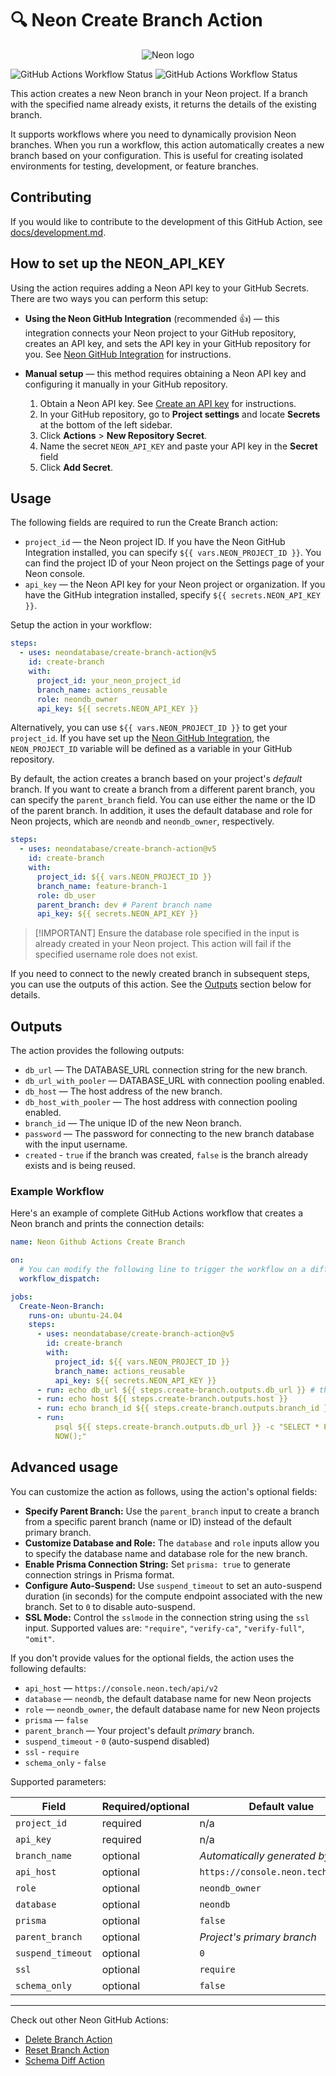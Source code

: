 # 🔍 Neon Create Branch Action

<p align="center">
  <picture>
    <source media="(prefers-color-scheme: dark)" srcset="./docs/logos/neon-logo-dark.svg">
    <img alt="Neon logo" src="./docs/logos/neon-logo-light.svg">
  </picture>
</p>

![GitHub Actions Workflow Status](https://img.shields.io/github/actions/workflow/status/neondatabase/create-branch-action/.github%2Fworkflows%2Flinter.yml?label=%F0%9F%94%8D%20Lint)
![GitHub Actions Workflow Status](https://img.shields.io/github/actions/workflow/status/neondatabase/create-branch-action/.github%2Fworkflows%2Fci.yml?label=%F0%9F%8F%97%EF%B8%8F%20Build)

This action creates a new Neon branch in your Neon project. If a branch with the
specified name already exists, it returns the details of the existing branch.

It supports workflows where you need to dynamically provision Neon branches.
When you run a workflow, this action automatically creates a new branch based on
your configuration. This is useful for creating isolated environments for
testing, development, or feature branches.

## Contributing

If you would like to contribute to the development of this GitHub Action, see
[docs/development.md](docs/development.md).

## How to set up the NEON_API_KEY

Using the action requires adding a Neon API key to your GitHub Secrets. There
are two ways you can perform this setup:

- **Using the Neon GitHub Integration** (recommended 👍) — this integration
  connects your Neon project to your GitHub repository, creates an API key, and
  sets the API key in your GitHub repository for you. See
  [Neon GitHub Integration](https://neon.tech/docs/guides/neon-github-integration)
  for instructions.
- **Manual setup** — this method requires obtaining a Neon API key and
  configuring it manually in your GitHub repository.

  1. Obtain a Neon API key. See
     [Create an API key](https://neon.tech/docs/manage/api-keys#create-an-api-key)
     for instructions.
  1. In your GitHub repository, go to **Project settings** and locate
     **Secrets** at the bottom of the left sidebar.
  1. Click **Actions** > **New Repository Secret**.
  1. Name the secret `NEON_API_KEY` and paste your API key in the **Secret**
     field
  1. Click **Add Secret**.

## Usage

The following fields are required to run the Create Branch action:

- `project_id` — the Neon project ID. If you have the Neon GitHub Integration
  installed, you can specify `${{ vars.NEON_PROJECT_ID }}`. You can find the
  project ID of your Neon project on the Settings page of your Neon console.
- `api_key` — the Neon API key for your Neon project or organization. If you
  have the GitHub integration installed, specify `${{ secrets.NEON_API_KEY }}`.

Setup the action in your workflow:

```yml
steps:
  - uses: neondatabase/create-branch-action@v5
    id: create-branch
    with:
      project_id: your_neon_project_id
      branch_name: actions_reusable
      role: neondb_owner
      api_key: ${{ secrets.NEON_API_KEY }}
```

Alternatively, you can use `${{ vars.NEON_PROJECT_ID }}` to get your
`project_id`. If you have set up the
[Neon GitHub Integration](https://neon.tech/docs/guides/neon-github-integration),
the `NEON_PROJECT_ID` variable will be defined as a variable in your GitHub
repository.

By default, the action creates a branch based on your project's _default_
branch. If you want to create a branch from a different parent branch, you can
specify the `parent_branch` field. You can use either the name or the ID of the
parent branch. In addition, it uses the default database and role for Neon
projects, which are `neondb` and `neondb_owner`, respectively.

```yml
steps:
  - uses: neondatabase/create-branch-action@v5
    id: create-branch
    with:
      project_id: ${{ vars.NEON_PROJECT_ID }}
      branch_name: feature-branch-1
      role: db_user
      parent_branch: dev # Parent branch name
      api_key: ${{ secrets.NEON_API_KEY }}
```

> [!IMPORTANT] Ensure the database role specified in the input is already
> created in your Neon project. This action will fail if the specified username
> role does not exist.

If you need to connect to the newly created branch in subsequent steps, you can
use the outputs of this action. See the [Outputs](#outputs) section below for
details.

## Outputs

The action provides the following outputs:

- `db_url` — The DATABASE_URL connection string for the new branch.
- `db_url_with_pooler` — DATABASE_URL with connection pooling enabled.
- `db_host` — The host address of the new branch.
- `db_host_with_pooler` — The host address with connection pooling enabled.
- `branch_id` — The unique ID of the new Neon branch.
- `password` — The password for connecting to the new branch database with the
  input username.
- `created` - `true` if the branch was created, `false` is the branch already
  exists and is being reused.

### Example Workflow

Here's an example of complete GitHub Actions workflow that creates a Neon branch
and prints the connection details:

```yml
name: Neon Github Actions Create Branch

on:
  # You can modify the following line to trigger the workflow on a different event, such as `push` or `pull_request`, as per your requirements. We have used `workflow_dispatch` for triggering the action in this example.
  workflow_dispatch:

jobs:
  Create-Neon-Branch:
    runs-on: ubuntu-24.04
    steps:
      - uses: neondatabase/create-branch-action@v5
        id: create-branch
        with:
          project_id: ${{ vars.NEON_PROJECT_ID }}
          branch_name: actions_reusable
          api_key: ${{ secrets.NEON_API_KEY }}
      - run: echo db_url ${{ steps.create-branch.outputs.db_url }} # the password is masked when printed
      - run: echo host ${{ steps.create-branch.outputs.host }}
      - run: echo branch_id ${{ steps.create-branch.outputs.branch_id }}
      - run:
          psql ${{ steps.create-branch.outputs.db_url }} -c "SELECT * FROM
          NOW();"
```

## Advanced usage

You can customize the action as follows, using the action's optional fields:

- **Specify Parent Branch:** Use the `parent_branch` input to create a branch
  from a specific parent branch (name or ID) instead of the default primary
  branch.
- **Customize Database and Role:** The `database` and `role` inputs allow you to
  specify the database name and database role for the new branch.
- **Enable Prisma Connection String:** Set `prisma: true` to generate connection
  strings in Prisma format.
- **Configure Auto-Suspend:** Use `suspend_timeout` to set an auto-suspend
  duration (in seconds) for the compute endpoint associated with the new branch.
  Set to `0` to disable auto-suspend.
- **SSL Mode:** Control the `sslmode` in the connection string using the `ssl`
  input. Supported values are: `"require"`, `"verify-ca"`, `"verify-full"`,
  `"omit"`.

If you don't provide values for the optional fields, the action uses the
following defaults:

- `api_host` — `https://console.neon.tech/api/v2`
- `database` — `neondb`, the default database name for new Neon projects
- `role` — `neondb_owner`, the default database name for new Neon projects
- `prisma` — `false`
- `parent_branch` — Your project's default _primary_ branch.
- `suspend_timeout` - `0` (auto-suspend disabled)
- `ssl` - `require`
- `schema_only` - `false`

Supported parameters:

| Field             | Required/optional | Default value                      |
| ----------------- | ----------------- | ---------------------------------- |
| `project_id`      | required          | n/a                                |
| `api_key`         | required          | n/a                                |
| `branch_name`     | optional          | _Automatically generated by Neon_  |
| `api_host`        | optional          | `https://console.neon.tech/api/v2` |
| `role`            | optional          | `neondb_owner`                     |
| `database`        | optional          | `neondb`                           |
| `prisma`          | optional          | `false`                            |
| `parent_branch`   | optional          | _Project's primary branch_         |
| `suspend_timeout` | optional          | `0`                                |
| `ssl`             | optional          | `require`                          |
| `schema_only`     | optional          | `false`                            |

---

Check out other Neon GitHub Actions:

- [Delete Branch Action](https://github.com/neondatabase/delete-branch-action)
- [Reset Branch Action](https://github.com/neondatabase/reset-branch-action)
- [Schema Diff Action](https://github.com/neondatabase/schema-diff-action)
